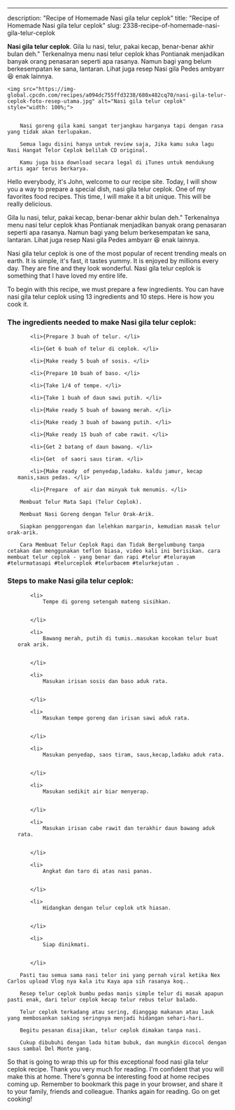 ---
description: "Recipe of Homemade Nasi gila telur ceplok"
title: "Recipe of Homemade Nasi gila telur ceplok"
slug: 2338-recipe-of-homemade-nasi-gila-telur-ceplok

<p>
	<strong>Nasi gila telur ceplok</strong>. 
	Gila lu nasi, telur, pakai kecap, benar-benar akhir bulan deh.&#34; Terkenalnya menu nasi telur ceplok khas Pontianak menjadikan banyak orang penasaran seperti apa rasanya. Namun bagi yang belum berkesempatan ke sana, lantaran. Lihat juga resep Nasi gila Pedes ambyarr 😆 enak lainnya.
</p>
<p>
	
	<img src="https://img-global.cpcdn.com/recipes/a094dc755ffd3238/680x482cq70/nasi-gila-telur-ceplok-foto-resep-utama.jpg" alt="Nasi gila telur ceplok" style="width: 100%;">
	
	
		Nasi goreng gila kami sangat terjangkau harganya tapi dengan rasa yang tidak akan terlupakan.
	
		Semua lagu disini hanya untuk review saja, Jika kamu suka lagu Nasi Hangat Telor Ceplok belilah CD original.
	
		Kamu juga bisa download secara legal di iTunes untuk mendukung artis agar terus berkarya.
	
</p>
<p>
	Hello everybody, it's John, welcome to our recipe site. Today, I will show you a way to prepare a special dish, nasi gila telur ceplok. One of my favorites food recipes. This time, I will make it a bit unique. This will be really delicious.
</p>
	
<p>
	Gila lu nasi, telur, pakai kecap, benar-benar akhir bulan deh.&#34; Terkenalnya menu nasi telur ceplok khas Pontianak menjadikan banyak orang penasaran seperti apa rasanya. Namun bagi yang belum berkesempatan ke sana, lantaran. Lihat juga resep Nasi gila Pedes ambyarr 😆 enak lainnya.
</p>
<p>
	Nasi gila telur ceplok is one of the most popular of recent trending meals on earth. It is simple, it's fast, it tastes yummy. It is enjoyed by millions every day. They are fine and they look wonderful. Nasi gila telur ceplok is something that I have loved my entire life.
</p>

<p>
To begin with this recipe, we must prepare a few ingredients. You can have nasi gila telur ceplok using 13 ingredients and 10 steps. Here is how you cook it.
</p>

<h3>The ingredients needed to make Nasi gila telur ceplok:</h3>

<ol>
	
		<li>{Prepare 3 buah of telur. </li>
	
		<li>{Get 6 buah of telur di ceplok. </li>
	
		<li>{Make ready 5 buah of sosis. </li>
	
		<li>{Prepare 10 buah of baso. </li>
	
		<li>{Take 1/4 of tempe. </li>
	
		<li>{Take 1 buah of daun sawi putih. </li>
	
		<li>{Make ready 5 buah of bawang merah. </li>
	
		<li>{Make ready 3 buah of bawang putih. </li>
	
		<li>{Make ready 15 buah of cabe rawit. </li>
	
		<li>{Get 2 batang of daun bawang. </li>
	
		<li>{Get  of saori saus tiram. </li>
	
		<li>{Make ready  of penyedap,ladaku. kaldu jamur, kecap manis,saus pedas. </li>
	
		<li>{Prepare  of air dan minyak tuk menumis. </li>
	
</ol>
<p>
	
		Membuat Telur Mata Sapi (Telur Ceplok).
	
		Membuat Nasi Goreng dengan Telur Orak-Arik.
	
		Siapkan penggorengan dan lelehkan margarin, kemudian masak telur orak-arik.
	
		Cara Membuat Telur Ceplok Rapi dan Tidak Bergelumbung tanpa cetakan dan menggunakan teflon biasa, video kali ini berisikan. cara membuat telur ceplok - yang benar dan rapi #telur #telurayam #telurmatasapi #telurceplok #telurbacem #telurkejutan .
	
</p>

<h3>Steps to make Nasi gila telur ceplok:</h3>

<ol>
	
		<li>
			Tempe di goreng setengah mateng sisihkan.
			
			
		</li>
	
		<li>
			Bawang merah, putih di tumis..masukan kocokan telur buat orak arik.
			
			
		</li>
	
		<li>
			Masukan irisan sosis dan baso aduk rata.
			
			
		</li>
	
		<li>
			Masukan tempe goreng dan irisan sawi aduk rata.
			
			
		</li>
	
		<li>
			Masukan penyedap, saos tiram, saus,kecap,ladaku aduk rata.
			
			
		</li>
	
		<li>
			Masukan sedikit air biar menyerap.
			
			
		</li>
	
		<li>
			Masukan irisan cabe rawit dan terakhir daun bawang aduk rata.
			
			
		</li>
	
		<li>
			Angkat dan taro di atas nasi panas.
			
			
		</li>
	
		<li>
			Hidangkan dengan telur ceplok utk hiasan.
			
			
		</li>
	
		<li>
			Siap dinikmati.
			
			
		</li>
	
</ol>

<p>
	
		Pasti tau semua sama nasi telor ini yang pernah viral ketika Nex Carlos upload Vlog nya kala itu Kaya apa sih rasanya koq..
	
		Resep telur ceplok bumbu pedas manis simple telur di masak apapun pasti enak, dari telur ceplok kecap telur rebus telur balado.
	
		Telur ceplok terkadang atau sering, dianggap makanan atau lauk yang membosankan saking seringnya menjadi hidangan sehari-hari.
	
		Begitu pesanan disajikan, telur ceplok dimakan tanpa nasi.
	
		Cukup dibubuhi dengan lada hitam bubuk, dan mungkin dicocol dengan saus sambal Del Monte yang.
	
</p>

<p>
	So that is going to wrap this up for this exceptional food nasi gila telur ceplok recipe. Thank you very much for reading. I'm confident that you will make this at home. There's gonna be interesting food at home recipes coming up. Remember to bookmark this page in your browser, and share it to your family, friends and colleague. Thanks again for reading. Go on get cooking!
</p>
